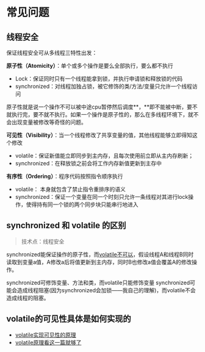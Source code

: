 # 常见问题

## **线程安全**

保证线程安全可从多线程三特性出发：

**原子性（Atomicity）**：单个或多个操作是要么全部执行，要么都不执行

* Lock：保证同时只有一个线程能拿到锁，并执行申请锁和释放锁的代码
* synchronized：对线程加独占锁，被它修饰的类/方法/变量只允许一个线程访问

原子性就是说一个操作不可以被中途cpu暂停然后调度**，**即不能被中断，要不就执行完，要不就不执行。如果一个操作是原子性的，那么在多线程环境下，就不会出现变量被修改等奇怪的问题。

**可见性（Visibility）**：当一个线程修改了共享变量的值，其他线程能够立即得知这个修改

* volatile：保证新值能立即同步到主内存，且每次使用前立即从主内存刷新；
* synchronized：在释放锁之前会将工作内存新值更新到主存中

**有序性（Ordering）**：程序代码按照指令顺序执行

* volatile： 本身就包含了禁止指令重排序的语义
* synchronized：保证一个变量在同一个时刻只允许一条线程对其进行lock操作，使得持有同一个锁的两个同步块只能串行地进入

## synchronized 和 volatile 的区别

> 技术点：线程安全

synchronized能保证操作的原子性，而[volatile不可以](https://blog.csdn.net/shenmegui_32/article/details/70153821)，假设线程A和线程B同时读取到变量a值，A修改a后将值更新到主内存，同时B也修改a值会覆盖A的修改操作。

synchronized可修饰变量、方法和类，而volatile只能修饰变量 synchronized可能会造成线程阻塞\(因为synchronized会加锁——我自己的理解\)，而volatile不会造成线程的阻塞。

## volatile的可见性具体是如何实现的

* [volatile实现可见性的原理](https://blog.csdn.net/hxcaifly/article/details/88093099)
* [volatile原理看这一篇就够了](https://zhuanlan.zhihu.com/p/77085695)

